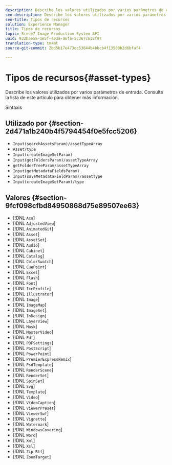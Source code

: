 ```yaml
---
description: Describe los valores utilizados por varios parámetros de entrada. Consulte la lista de este artículo para obtener más información.
seo-description: Describe los valores utilizados por varios parámetros de entrada. Consulte la lista de este artículo para obtener más información.
seo-title: Tipos de recursos
solution: Experience Manager
title: Tipos de recursos
topic: Scene7 Image Production System API
uuid: 932bae5a-1e5f-493a-a6fa-5c367c632f97
translation-type: tm+mt
source-git-commit: 2bd5b17e473ec53844b4bbcb4f13580b2d6bfaf4

---
```



# Tipos de recursos{#asset-types}

Describe los valores utilizados por varios parámetros de entrada. Consulte la lista de este artículo para obtener más información.

Sintaxis

## Utilizado por {#section-2d471a1b240b4f5794454f0e5fcc5206}

* `Input(searchAssetsParam)/assetTypeArray`
* `Asset/type`
* `Input(createImageSetParam)`
* `Input(getFoldersParam)/assetTypeArray`
* `getFolderTreeParam/assetTypeArray`
* `Input(getMetadataFieldsParam)`
* `Input(saveMetadataFieldParam)/assetType`
* `Input(createImageSetParam)/type`

## Valores {#section-9fcf098cfbd84950868d75e89507ee63}

* [!DNL `Aco`]
* [!DNL `AdjustedView`]
* [!DNL `AnimatedGif`]
* [!DNL `Asset`]
* [!DNL `AssetSet`]
* [!DNL `Audio`]
* [!DNL `Cabinet`]
* [!DNL `Catalog`]
* [!DNL `ColorSwatch`]
* [!DNL `CuePoint`]
* [!DNL `Excel`]
* [!DNL `Flash`]
* [!DNL `Font`]
* [!DNL `IccProfile`]
* [!DNL `Illustrator`]
* [!DNL `Image`]
* [!DNL `ImageMap`]
* [!DNL `ImageSet`]
* [!DNL `InDesign`]
* [!DNL `LayerView`]
* [!DNL `Mask`]
* [!DNL `MasterVideo`]
* [!DNL `Pdf`]
* [!DNL `PDFSettings`]
* [!DNL `PostScript`]
* [!DNL `PowerPoint`]
* [!DNL `PremierExpressRemix`]
* [!DNL `PsdTemplate`]
* [!DNL `RenderScene`]
* [!DNL `RenderSet`]
* [!DNL `SpinSet`]
* [!DNL `Svg`]
* [!DNL `Template`]
* [!DNL `Video`]
* [!DNL `VideoCaption`]
* [!DNL `ViewerPreset`]
* [!DNL `ViewerSwf`]
* [!DNL `Vignette`]
* [!DNL `Watermark`]
* [!DNL `WindowsCovering`]
* [!DNL `Word`]
* [!DNL `Xml`]
* [!DNL `Xsl`]
* [!DNL `Zip Rtf`]
* [!DNL `ZoomTarget`]

